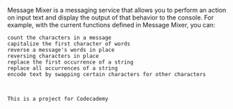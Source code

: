 Message Mixer is a messaging service that allows you to perform an action on input text and display the output of that behavior to the console. For example, with the current functions defined in Message Mixer, you can:

    count the characters in a message
    capitalize the first character of words
    reverse a message's words in place
    reversing characters in place
    replace the first occurrence of a string
    replace all occurrences of a string
    encode text by swapping certain characters for other characters
    
    
    
    This is a project for Codecademy

